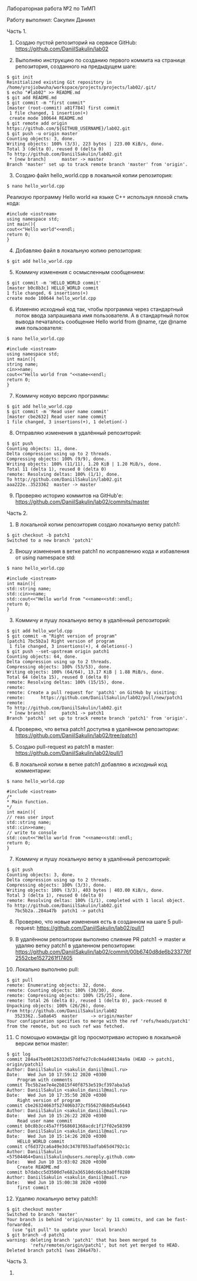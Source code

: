 Лабораторная работа №2 по ТиМП

Работу выполнил: Сакулин Даниил

Часть 1.

1. Создаю пустой репозиторий на сервисе GitHub: https://github.com/DaniilSakulin/lab02

2. Выполняю инструкцию по созданию первого коммита на странице репозитория, созданного на предыдущем шаге:

```
$ git init
Reinitialized existing Git repository in /home/yrojiobwuha/workspace/projects/projects/lab02/.git/
$ echo "#lab02" >> README.md
$ git add README.md
$ git commit -m "first commit"
[master (root-commit) a81f784] first commit
 1 file changed, 1 insertion(+)
 create mode 100644 README.md
$ git remote add origin https://github.com/${GITHUB_USERNAME}/lab02.git
$ git push -u origin master
Counting objects: 3, done.
Writing objects: 100% (3/3), 223 bytes | 223.00 KiB/s, done.
Total 3 (delta 0), reused 0 (delta 0)
To http://github.com/DaniilSakulin/lab02.git
 * [new branch]      master -> master
Branch 'master' set up to track remote branch 'master' from 'origin'.
```

3. Создаю файл hello_world.cpp в локальной копии репозитория:

```
$ nano hello_world.cpp
```

Реализую программу Hello world на языке C++ используя плохой стиль кода:

```
#include <iostream>
using namespace std;
int main(){
cout<<"Hello world"<<endl;
return 0;
}
```

4. Добавляю файл в локальную копию репозитория:

```
$ git add hello_world.cpp
```

5. Коммичу изменения с осмысленным сообщением:

```
$ git commit -m 'HELLO_WORLD commit'
[master b0c8b3c] HELLO_WORLD commit
1 file changed, 6 insertions(+)
create mode 100644 hello_world.cpp
```

6. Изменяю исходный код так, чтобы программа через стандартный поток ввода запрашивала имя пользователя. А в стандартный поток вывода печаталось сообщение Hello world from @name, где @name имя пользователя:

```
$ nano hello_world.cpp
```

```
#include <iostream>
using namespace std;
int main(){
string name;
cin>>name;
cout<<"Hello world from "<<name<<endl;
return 0;
}
```

7. Коммичу новую версию программы:

```
$ git add hello_world.cpp
$ git commit -m 'Read user name commit'
[master cbe2632] Read user name commit
1 file changed, 3 insertions(+), 1 deletion(-)
```

8. Отправляю изменения в удалённый репозиторий:

```
$ git push
Counting objects: 11, done.
Delta compression using up to 2 threads.
Compressing objects: 100% (9/9), done.
Writing objects: 100% (11/11), 1.20 KiB | 1.20 MiB/s, done.
Total 11 (delta 1), reused 0 (delta 0)
remote: Resolving deltas: 100% (1/1), done.
To http://github.com/DaniilSakulin/lab02.git
aaa222e..3523362  master -> master
```

9. Проверяю историю коммитов на GitHub'е: https://github.com/DaniilSakulin/lab02/commits/master

Часть 2.

1. В локальной копии репозитория создаю локальную ветку patch1:

```
$ git checkout -b patch1
Switched to a new branch 'patch1'
```

2. Вношу изменения в ветке patch1 по исправлению кода и избавления от using namespace std:

```
$ nano hello_world.cpp
```

```
#include <iostream>
int main(){
std::string name;
std::cin>>name;
std::cout<<"Hello world from "<<name<<std::endl;
return 0;
}
```

3. Коммичу и пушу локальную ветку в удалённый репозиторий:

```
$ git add hello_world.cpp
$ git commit -m "Right version of program"
[patch1 7bc5b2a] Right version of program
 1 file changed, 3 insertions(+), 4 deletions(-)
$ git push --set-upstream origin patch1
Counting objects: 64, done.
Delta compression using up to 2 threads.
Compressing objects: 100% (53/53), done.
Writing objects: 100% (64/64), 13.17 KiB | 1.88 MiB/s, done.
Total 64 (delta 15), reused 0 (delta 0)
remote: Resolving deltas: 100% (15/15), done.
remote:
remote: Create a pull request for 'patch1' on GitHub by visiting:
remote:      https://github.com/DaniilSakulin/lab02/pull/new/patch1
remote:
To http://github.com/DaniilSakulin/lab02.git
 * [new branch]      patch1 -> patch1
Branch 'patch1' set up to track remote branch 'patch1' from 'origin'.
```

4. Проверяю, что ветка patch1 доступна в удалённом репозитории: https://github.com/DaniilSakulin/lab02/tree/patch1

5. Создаю pull-request из patch1 в master: https://github.com/DaniilSakulin/lab02/pull/1

6. В локальной копии в ветке patch1 добавляю в исходный код комментарии:

```
$ nano hello_world.cpp
```

```
#include <iostream>
/* 
* Main function.
*/
int main(){
// reas user input
std::string name;
std::cin>>name;
// write to console
std::cout<<"Hello world from "<<name<<std::endl;
return 0;
}
```

7. Коммичу и пушу локальную ветку в удалённый репозиторий:

```
$ git push
Counting objects: 3, done.
Delta compression using up to 2 threads.
Compressing objects: 100% (3/3), done.
Writing objects: 100% (3/3), 403 bytes | 403.00 KiB/s, done.
Total 3 (delta 1), reused 0 (delta 0)
remote: Resolving deltas: 100% (1/1), completed with 1 local object.
To http://github.com/DaniilSakulin/lab02.git
   7bc5b2a..284a47b  patch1 -> patch1
```

8. Проверяю, что новые изменения есть в созданном на шаге 5 pull-request: https://github.com/DaniilSakulin/lab02/pull/1

9. В удалённом репозитории выполняю слияние PR patch1 -> master и удаляю ветку patch1 в удаленном репозитории: https://github.com/DaniilSakulin/lab02/commit/00b6740d8de6b233776f2552cbe1527261f17405

10. Локально выполняю pull:

```
$ git pull
remote: Enumerating objects: 32, done.
remote: Counting objects: 100% (30/30), done.
remote: Compressing objects: 100% (25/25), done.
remote: Total 26 (delta 8), reused 1 (delta 0), pack-reused 0
Unpacking objects: 100% (26/26), done.
From http://github.com/DaniilSakulin/lab02
   3523362..5a0a645  master     -> origin/master
Your configuration specifies to merge with the ref 'refs/heads/patch1'
from the remote, but no such ref was fetched.
```

11. С помощью команды git log просмотриваю историю в локальной версии ветки master:

```
$ git log
commit 284a47be00126333d57ddfe27c8c04ad48134a9a (HEAD -> patch1, origin/patch1)
Author: DaniilSakulin <sakulin_daniil@mail.ru>
Date:   Wed Jun 10 17:59:12 2020 +0300
    Program with comments
commit 7bc5b2ae7e4e2b815f40f8753e519cf397aba3a5
Author: DaniilSakulin <sakulin_daniil@mail.ru>
Date:   Wed Jun 10 17:35:50 2020 +0300
    Right version of program
commit cbe26324663f527406b372cf55627d68d54a5643
Author: DaniilSakulin <sakulin_daniil@mail.ru>
Date:   Wed Jun 10 15:26:22 2020 +0300
    Read user name commit
commit b0c8b3cc45a7ff568601368acdc1f17f02e58399
Author: DaniilSakulin <sakulin_daniil@mail.ru>
Date:   Wed Jun 10 15:14:26 2020 +0300
    HELLO_WORLD commit
commit cf6d372ca6a49e3dc34707053adfab65d4792c1c
Author: DaniilSakulin <57504464+DaniilSakulin@users.noreply.github.com>
Date:   Wed Jun 10 15:03:02 2020 +0300
    Create README.md
commit b7dabcc5d3500d7e682a36510dc66cb3a0ff8280
Author: DaniilSakulin <sakulin_daniil@mail.ru>
Date:   Wed Jun 10 15:00:38 2020 +0300
    first commit
```

12. Удаляю локальную ветку patch1:

```
$ git checkout master
Switched to branch 'master'
Your branch is behind 'origin/master' by 11 commits, and can be fast-forwarded.
  (use "git pull" to update your local branch)
$ git branch -d patch1
warning: deleting branch 'patch1' that has been merged to
         'refs/remotes/origin/patch1', but not yet merged to HEAD.
Deleted branch patch1 (was 284a47b).
```

Часть 3.

1. 
